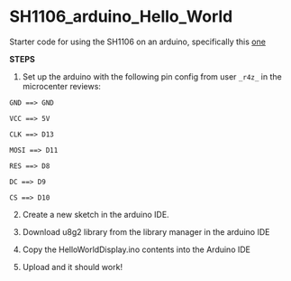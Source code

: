 # SH1106_arduino_Hello_World
Starter code for using the SH1106 on an arduino, specifically this [one](https://www.microcenter.com/product/643965/inland-iic-spi-13-128x64-oled-v20-graphic-display-module-for-arduino-uno-r3
)

**STEPS**

1. Set up the arduino with the following pin config from user ```_r4z_``` in the microcenter reviews:
```
GND ==> GND

VCC ==> 5V

CLK ==> D13

MOSI ==> D11

RES ==> D8

DC ==> D9

CS ==> D10
```


2. Create a new sketch in the arduino IDE.

3. Download u8g2 library from the library manager in the arduino IDE

4. Copy the HelloWorldDisplay.ino contents into the Arduino IDE 

5. Upload and it should work!
